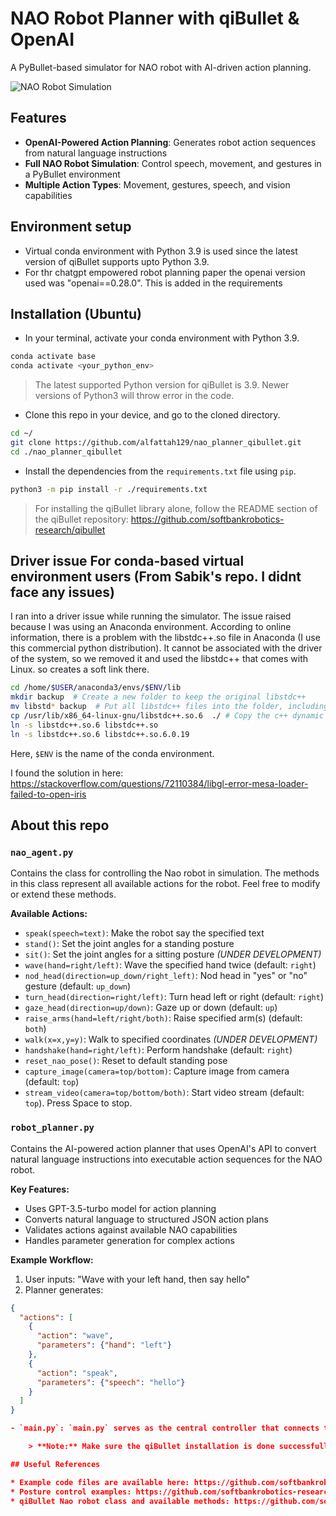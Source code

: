 # NAO Robot Planner with qiBullet & OpenAI

A PyBullet-based simulator for NAO robot with AI-driven action planning.

![NAO Robot Simulation](https://softbankrobotics-research.github.io/qibullet/_images/nao_virtual.png)
## Features

- **OpenAI-Powered Action Planning**: Generates robot action sequences from natural language instructions
- **Full NAO Robot Simulation**: Control speech, movement, and gestures in a PyBullet environment
- **Multiple Action Types**: Movement, gestures, speech, and vision capabilities

## Environment setup

- Virtual conda environment with Python 3.9 is used since the latest version of qiBullet supports upto Python 3.9.
- For thr chatgpt empowered robot planning paper the openai version used was "openai==0.28.0". This is added in the requirements

## Installation (Ubuntu)

* In your terminal, activate your conda environment with Python 3.9.
```bash
conda activate base
conda activate <your_python_env>
``` 
> The latest supported Python version for qiBullet is 3.9. Newer versions of Python3 will throw error in the code. 
* Clone this repo in your device, and go to the cloned directory.
```bash
cd ~/
git clone https://github.com/alfattah129/nao_planner_qibullet.git
cd ./nao_planner_qibullet
```
* Install the dependencies from the `requirements.txt` file using `pip`.
```bash
python3 -m pip install -r ./requirements.txt
```
> For installing the qiBullet library alone, follow the README section of the qiBullet repository: https://github.com/softbankrobotics-research/qibullet

## Driver issue For conda-based virtual environment users (From Sabik's repo. I didnt face any issues)

I ran into a driver issue while running the simulator. The issue raised because I was using an Anaconda environment. 
According to online information, there is a problem with the libstdc++.so file in Anaconda (I use this commercial python distribution). It cannot be associated with the driver of the system, so we removed it and used the libstdc++ that comes with Linux. so creates a soft link there.

```bash
cd /home/$USER/anaconda3/envs/$ENV/lib
mkdir backup  # Create a new folder to keep the original libstdc++
mv libstd* backup  # Put all libstdc++ files into the folder, including soft links
cp /usr/lib/x86_64-linux-gnu/libstdc++.so.6  ./ # Copy the c++ dynamic link library of the system here
ln -s libstdc++.so.6 libstdc++.so
ln -s libstdc++.so.6 libstdc++.so.6.0.19
```
Here, `$ENV` is the name of the conda environment.

I found the solution in here:
https://stackoverflow.com/questions/72110384/libgl-error-mesa-loader-failed-to-open-iris

## About this repo


### `nao_agent.py`
Contains the class for controlling the Nao robot in simulation. The methods in this class represent all available actions for the robot. Feel free to modify or extend these methods.

**Available Actions:**
- `speak(speech=text)`: Make the robot say the specified text
- `stand()`: Set the joint angles for a standing posture
- `sit()`: Set the joint angles for a sitting posture *(UNDER DEVELOPMENT)*
- `wave(hand=right/left)`: Wave the specified hand twice (default: `right`)
- `nod_head(direction=up_down/right_left)`: Nod head in "yes" or "no" gesture (default: `up_down`)
- `turn_head(direction=right/left)`: Turn head left or right (default: `right`)
- `gaze_head(direction=up/down)`: Gaze up or down (default: `up`)
- `raise_arms(hand=left/right/both)`: Raise specified arm(s) (default: `both`)
- `walk(x=x,y=y)`: Walk to specified coordinates *(UNDER DEVELOPMENT)*
- `handshake(hand=right/left)`: Perform handshake (default: `right`)
- `reset_nao_pose()`: Reset to default standing pose
- `capture_image(camera=top/bottom)`: Capture image from camera (default: `top`)
- `stream_video(camera=top/bottom/both)`: Start video stream (default: `top`). Press Space to stop.

### `robot_planner.py`
Contains the AI-powered action planner that uses OpenAI's API to convert natural language instructions into executable action sequences for the NAO robot.

**Key Features:**
- Uses GPT-3.5-turbo model for action planning
- Converts natural language to structured JSON action plans
- Validates actions against available NAO capabilities
- Handles parameter generation for complex actions

**Example Workflow:**
1. User inputs: "Wave with your left hand, then say hello"
2. Planner generates:
```json
{
  "actions": [
    {
      "action": "wave",
      "parameters": {"hand": "left"}
    },
    {
      "action": "speak",
      "parameters": {"speech": "hello"}
    }
  ]
}

- `main.py`: `main.py` serves as the central controller that connects the NAO robot simulation with AI-powered planning. It takes natural language instructions from users, generates corresponding action plans via `robot_planner.py`, and executes them step-by-step on the virtual NAO robot through `nao_agent.py`, while handling errors and maintaining proper timing between actions. The script runs in a continuous loop until the user enters "stop", providing an interactive way to test all of the robot's capabilities.

    > **Note:** Make sure the qiBullet installation is done successfully before trying out the `main.py` or any of your own code. Keep the `nao_agent.py` and 'robot_planner.py' file in the same directory as the code you're trying to run, so that the Nao class can be accessed.

## Useful References

* Example code files are available here: https://github.com/softbankrobotics-research/qibullet/tree/master/examples
* Posture control examples: https://github.com/softbankrobotics-research/qibullet/wiki/Tutorials:-Virtual-Robot
* qiBullet Nao robot class and available methods: https://github.com/softbankrobotics-research/qibullet/blob/master/qibullet/nao_virtual.py# planner_qibullet
